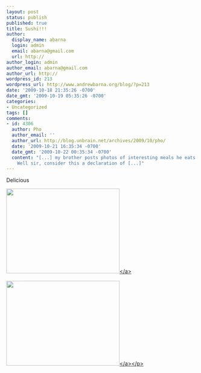 ```yaml
---
layout: post
status: publish
published: true
title: Sushi!!!
author:
  display_name: abarna
  login: admin
  email: abarna@gmail.com
  url: http://
author_login: admin
author_email: abarna@gmail.com
author_url: http://
wordpress_id: 213
wordpress_url: http://www.andrewbarna.org/blog/?p=213
date: '2009-10-18 21:35:26 -0700'
date_gmt: '2009-10-19 05:35:26 -0700'
categories:
- Uncategorized
tags: []
comments:
- id: 4306
  author: Pho
  author_email: ''
  author_url: http://blog.unbrain.net/archives/2009/10/pho/
  date: '2009-10-21 16:35:34 -0700'
  date_gmt: '2009-10-22 00:35:34 -0700'
  content: "[...] my brother posts photos of interesting meals he eats onto his blog.
    Well sir, consider this a declaration of [...]"
---
```

<p>Delicious</p>
<p><a href="http:&#47;&#47;www.andrewbarna.org&#47;blog&#47;wp-content&#47;uploads&#47;2009&#47;10&#47;l_2048_1536_347CE6C3-D3F4-4215-9D95-1785C788394C.jpeg"><img src="http:&#47;&#47;www.andrewbarna.org&#47;blog&#47;wp-content&#47;uploads&#47;2009&#47;10&#47;l_2048_1536_347CE6C3-D3F4-4215-9D95-1785C788394C.jpeg" alt="" width="300" height="225" class="alignnone size-full wp-image-364" &#47;><&#47;a><br &#47;><br &#47;><a href="http:&#47;&#47;www.andrewbarna.org&#47;blog&#47;wp-content&#47;uploads&#47;2009&#47;10&#47;l_2048_1536_7E5D8295-D443-4D11-97AF-9FF6D9550DD8.jpeg"><img src="http:&#47;&#47;www.andrewbarna.org&#47;blog&#47;wp-content&#47;uploads&#47;2009&#47;10&#47;l_2048_1536_7E5D8295-D443-4D11-97AF-9FF6D9550DD8.jpeg" alt="" width="300" height="225" class="alignnone size-full wp-image-364" &#47;><&#47;a><&#47;p></p>
